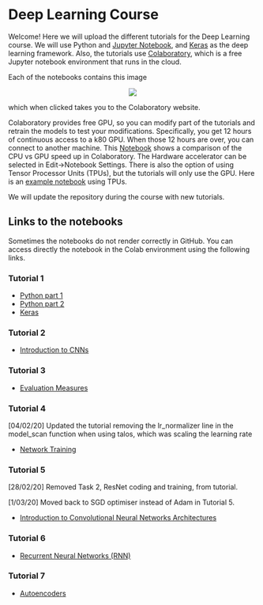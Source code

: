 # Deep Learning Course
Welcome! Here we will upload the different tutorials for the Deep Learning course. 
We will use Python and [Jupyter Notebook](https://jupyter.org/), and [Keras](https://keras.io/) as the deep learning framework.
Also, the tutorials use [Colaboratory](https://colab.research.google.com/notebooks/welcome.ipynb), which is a free Jupyter notebook environment that runs in the cloud. 

Each of the notebooks contains this image


<p align="center">
<img src ="https://camo.githubusercontent.com/52feade06f2fecbf006889a904d221e6a730c194/68747470733a2f2f636f6c61622e72657365617263682e676f6f676c652e636f6d2f6173736574732f636f6c61622d62616467652e737667" />
</p>

which when clicked takes you to the Colaboratory website. 

Colaboratory provides free GPU, so you can modify part of the tutorials and retrain the models to test your modifications. Specifically, you get 12 hours of continuous access to a k80 GPU. When those 12 hours are over, you can connect to another machine. This [Notebook](https://colab.research.google.com/notebooks/gpu.ipynb#scrollTo=3IEVK-KFxi5Z) shows a comparison of the CPU vs GPU speed up in Colaboratory. The Hardware accelerator can be selected in Edit->Notebook Settings. There is also the option of using Tensor Processor Units (TPUs), but the tutorials will only use the GPU. Here is an [example notebook](https://colab.research.google.com/notebooks/tpu.ipynb) using TPUs.   

We will update the repository during the course with new tutorials.

## Links to the notebooks
Sometimes the notebooks do not render correctly in GitHub. You can access directly the notebook in the Colab environment using the following links.
### Tutorial 1
  * [Python part 1](https://colab.research.google.com/github/MatchLab-Imperial/deep-learning-course/blob/master/2020_01_part1_Python.ipynb)
  * [Python part 2](https://colab.research.google.com/github/MatchLab-Imperial/deep-learning-course/blob/master/2020_01_part2_Python.ipynb)
  * [Keras](https://colab.research.google.com/github/MatchLab-Imperial/deep-learning-course/blob/master/2020_01_part3_Keras.ipynb)
### Tutorial 2
  * [Introduction to CNNs](https://colab.research.google.com/github/MatchLab-Imperial/deep-learning-course/blob/master/2020_02_CNN_Introduction.ipynb)
### Tutorial 3
  * [Evaluation Measures](https://colab.research.google.com/github/MatchLab-Imperial/deep-learning-course/blob/master/2020_03_Evaluation_Measures.ipynb)
### Tutorial 4
  [04/02/20] Updated the tutorial removing the lr_normalizer line in the model_scan function when using talos, which was scaling the learning rate

  * [Network Training](https://colab.research.google.com/github/MatchLab-Imperial/deep-learning-course/blob/master/2020_04_Network_Training.ipynb) 
  
### Tutorial 5
[28/02/20] Removed Task 2, ResNet coding and training, from tutorial.

[1/03/20] Moved back to SGD optimiser instead of Adam in Tutorial 5.

  * [Introduction to Convolutional Neural Networks Architectures](https://colab.research.google.com/github/MatchLab-Imperial/deep-learning-course/blob/master/2020_05_CNN_architectures.ipynb)
  
### Tutorial 6
  * [Recurrent Neural Networks (RNN)](https://colab.research.google.com/github/MatchLab-Imperial/deep-learning-course/blob/master/2020_06_RNN.ipynb)
  
### Tutorial 7
  * [Autoencoders](https://colab.research.google.com/github/MatchLab-Imperial/deep-learning-course/blob/master/2020_07_Autoencoders.ipynb)
  
  

